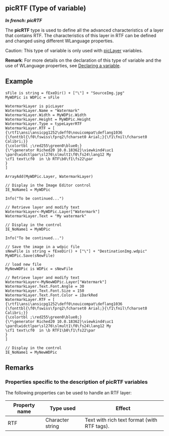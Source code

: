 
## picRTF (Type of variable)

***In french: picRTF***
				



<a name="XUse"></a>
<a name="Use"></a>
<a name="description"></a>
The **picRTF** type is used to define all the advanced characteristics of a layer that contains RTF. The characteristics of this layer in RTF can be defined and changed using different WLanguage properties. 

Caution: This type of variable is only used with [picLayer](../WDLang1/1000024604.md) variables. 

**Remark**: For more details on the declaration of this type of variable and the use of WLanguage properties, see [Declaring a variable](../Motscles/1514032.md).
<a name="Example1"></a>
<a name="sample_code"></a>

## Example


```wl
sFile is string = fExeDir() + ["\"] + "SourceImg.jpg"
MyWDPic is WDPic = sFile

WatermarkLayer is picLayer
WatermarkLayer.Name = "Watermark"
WatermarkLayer.Width = MyWDPic.Width
WatermarkLayer.Height = MyWDPic.Height
WatermarkLayer.Type = typeLayerRTF
WatermarkLayer.RTF = [
{\rtf1\ansi\ansicpg1252\deff0\nouicompat\deflang1036
{\fonttbl{\f0\fswiss\fprq2\fcharset0 Arial;}{\f1\fnil\fcharset0 Calibri;}}
{\colortbl ;\red255\green0\blue0;}
{\*\generator Riched20 10.0.18362}\viewkind4\uc1 
\pard\widctlpar\sl276\slmult1\f0\fs24\lang12 My 
\cf1 text\cf0  in \b RTF\b0\f1\fs22\par
}
]

ArrayAdd(MyWDPic.Layer, WatermarkLayer)

// Display in the Image Editor control
IE_NoName1 = MyWDPic

Info("To be continued...")

// Retrieve layer and modify text
WatermarkLayer<-MyWDPic.Layer["Watermark"]
WatermarkLayer.Text = "My watermark"

// Display in the control
IE_NoName1 = MyWDPic

Info("To be continued...")

// Save the image in a wdpic file
sNewFile is string = fExeDir() + ["\"] + "DestinationImg.wdpic"
MyWDPic.Save(sNewFile)

// load new file
MyNewWDPic is WDPic = sNewFile

// Retrieve layer and modify text
WatermarkLayer<-MyNewWDPic.Layer["Watermark"]
WatermarkLayer.Text.Font.Angle = 30
WatermarkLayer.Text.Font.Size = 150
WatermarkLayer.Text.Font.Color = iDarkRed
WatermarkLayer.RTF = [
{\rtf1\ansi\ansicpg1252\deff0\nouicompat\deflang1036
{\fonttbl{\f0\fswiss\fprq2\fcharset0 Arial;}{\f1\fnil\fcharset0 Calibri;}}
{\colortbl ;\red255\green0\blue0;}
{\*\generator Riched20 10.0.18362}\viewkind4\uc1 
\pard\widctlpar\sl276\slmult1\f0\fs24\lang12 My 
\cf1 text\cf0  in \b RTF1\b0\f1\fs22\par
}
]

// Display in the control
IE_NoName1 = MyNewWDPic
```

<a name="NOTE0"></a>

## Remarks
<a name="NOTE0_1"></a>


### Properties specific to the description of picRTF variables
<a name="properties_specific_the_description_picrtf_variables_ELTPARAGRAPHE000033"></a>

The following properties can be used to handle an RTF layer:

| Property name | Type used | Effect |
| --- | --- | --- |
| RTF | Character string | Text with rich text format (with RTF tags). |




